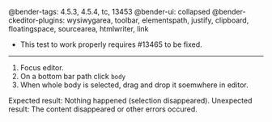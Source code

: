 @bender-tags: 4.5.3, 4.5.4, tc, 13453
@bender-ui: collapsed
@bender-ckeditor-plugins: wysiwygarea, toolbar, elementspath, justify, clipboard, floatingspace, sourcearea, htmlwriter, link

* This test to work properly requires #13465 to be fixed.

------------

1. Focus editor.
2. On a bottom bar path click `body`
3. When whole body is selected, drag and drop it soemwhere in editor.

Expected result: Nothing happened (selection disappeared).
Unexpected result: The content disappeared or other errors occured.
